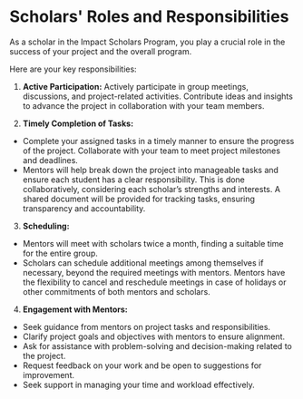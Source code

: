 # Scholars' Roles and Responsibilities

As a scholar in the Impact Scholars Program, you play a crucial role in the success of your project and the overall program.

Here are your key responsibilities:
1. **Active Participation:**
Actively participate in group meetings, discussions, and project-related activities.
Contribute ideas and insights to advance the project in collaboration with your team members.

2. **Timely Completion of Tasks:**
- Complete your assigned tasks in a timely manner to ensure the progress of the project. Collaborate with your team to meet project milestones and deadlines.
- Mentors will help break down the project into manageable tasks and ensure each student has a clear responsibility. This is done collaboratively, considering each scholar’s strengths and interests. A shared document will be provided for tracking tasks, ensuring transparency and accountability.

3. **Scheduling:**
- Mentors will meet with scholars twice a month, finding a suitable time for the entire group.
- Scholars can schedule additional meetings among themselves if necessary, beyond the required meetings with mentors. Mentors have the flexibility to cancel and reschedule meetings in case of holidays or other commitments of both mentors and scholars.

4. **Engagement with Mentors:**
- Seek guidance from mentors on project tasks and responsibilities.
- Clarify project goals and objectives with mentors to ensure alignment.
- Ask for assistance with problem-solving and decision-making related to the project.
- Request feedback on your work and be open to suggestions for improvement.
- Seek support in managing your time and workload effectively.

